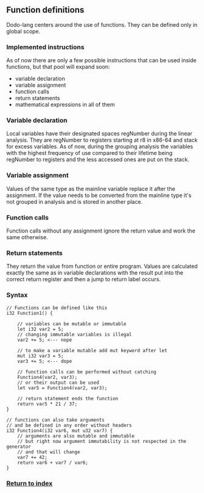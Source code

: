 ## Function definitions

Dodo-lang centers around the use of functions. They can be defined only in global scope.

### Implemented instructions

As of now there are only a few possible instructions that can be used inside functions, but that pool will expand soon:
- variable declaration
- variable assignment
- function calls
- return statements
- mathematical expressions in all of them

### Variable declaration

Local variables have their designated spaces regNumber during the linear analysis. They are regNumber to registers starting at r8 in x86-64 and stack for excess variables. As of now, during the grouping analysis the variables with the highest frequency of use compared to their lifetime being regNumber to registers and the less accessed ones are put on the stack.

### Variable assignment

Values of the same type as the mainline variable replace it after the assignment. If the value needs to be converted from the mainline type it's not grouped in analysis and is stored in another place.

### Function calls

Function calls without any assignment ignore the return value and work the same otherwise.

### Return statements

They return the value from function or entire program. Values are calculated exactly the same as in variable declarations with the result put into the correct return register and then a jump to return label occurs.

### Syntax

```
// Functions can be defined like this
i32 Function1() {

    // variables can be mutable or immutable
    let i32 var2 = 5;
    // changing immutable variables is illegal
    var2 += 5; <--- nope

    // to make a variable mutable add mut keyword after let
    mut i32 var3 = 5;
    var3 += 5; <--- dope

    // function calls can be performed without catching
    Function4(var2, var3);
    // or their output can be used
    let var5 = Function4(var2, var3);
    
    // return statement ends the function
    return var5 * 21 / 37;
}

// functions can also take arguments 
// and be defined in any order without headers
i32 Function4(i32 var6, mut u32 var7) {
    // arguments are also mutable and immutable
    // but right now argument immutability is not respected in the generator 
    // and that will change
    var7 += 42;
    return var6 + var7 / var6;
}

```

### [Return to index](./Index.md)